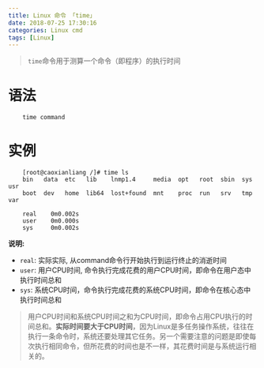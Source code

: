 ```yaml
---
title: Linux 命令 「time」
date: 2018-07-25 17:30:16
categories: Linux cmd
tags: [Linux]
---
```


> `time`命令用于测算一个命令（即程序）的执行时间

<!-- more -->

# 语法

```
    time command
```

# 实例

```
    [root@caoxianliang /]# time ls
    bin   data  etc   lib    lnmp1.4     media  opt   root  sbin  sys  usr
    boot  dev   home  lib64  lost+found  mnt    proc  run   srv   tmp  var
    
    real	0m0.002s
    user	0m0.000s
    sys	    0m0.002s
```

**说明:**

- `real`: 实际实际, 从command命令行开始执行到运行终止的消逝时间
- `user`: 用户CPU时间, 命令执行完成花费的用户CPU时间，即命令在用户态中执行时间总和
- `sys`:  系统CPU时间，命令执行完成花费的系统CPU时间，即命令在核心态中执行时间总和

> 用户CPU时间和系统CPU时间之和为CPU时间，即命令占用CPU执行的时间总和。**实际时间要大于CPU时间**，因为Linux是多任务操作系统，往往在执行一条命令时，系统还要处理其它任务。另一个需要注意的问题是即使每次执行相同命令，但所花费的时间也是不一样，其花费时间是与系统运行相关的。

